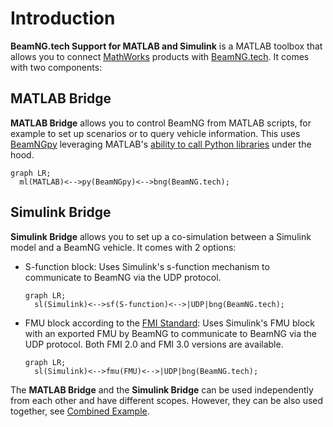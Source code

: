 # Introduction

**BeamNG.tech Support for MATLAB and Simulink** is a MATLAB toolbox that allows you to connect [MathWorks](https://www.mathworks.com/) products with [BeamNG.tech](https://beamng.tech/). It comes with two components:


## MATLAB Bridge

**MATLAB Bridge** allows you to control BeamNG from MATLAB scripts, for example to set up scenarios or to query vehicle information. This uses [BeamNGpy](https://github.com/BeamNG/BeamNGpy) leveraging MATLAB's [ability to call Python libraries](https://www.mathworks.com/products/matlab/matlab-and-python.html) under the hood.

```{mermaid}
graph LR;
  ml(MATLAB)<-->py(BeamNGpy)<-->bng(BeamNG.tech);
```

## Simulink Bridge

**Simulink Bridge** allows you to set up a co-simulation between a Simulink model and a BeamNG vehicle. It comes with 2 options:

* S-function block: Uses Simulink's s-function mechanism to communicate to BeamNG via the UDP protocol.

  ```{mermaid}
  graph LR;
    sl(Simulink)<-->sf(S-function)<-->|UDP|bng(BeamNG.tech);
  ```

* FMU block according to the [FMI Standard](https://fmi-standard.org/): Uses Simulink's FMU block with an exported FMU by BeamNG to communicate to BeamNG via the UDP protocol. Both FMI 2.0 and FMI 3.0 versions are available.

  ```{mermaid}
  graph LR;
    sl(Simulink)<-->fmu(FMU)<-->|UDP|bng(BeamNG.tech);
  ```

The **MATLAB Bridge** and the **Simulink Bridge** can be used independently from each other and have different scopes. However, they can be also used together, see [Combined Example](combined.md).
